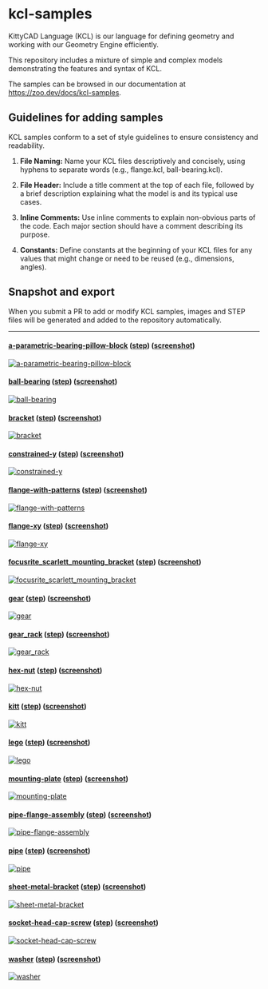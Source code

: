 # kcl-samples

KittyCAD Language (KCL) is our language for defining geometry and working with our Geometry Engine efficiently.

This repository includes a mixture of simple and complex models demonstrating the features and syntax of KCL.

The samples can be browsed in our documentation at <https://zoo.dev/docs/kcl-samples>.

## Guidelines for adding samples

KCL samples conform to a set of style guidelines to ensure consistency and readability.

1. **File Naming:** Name your KCL files descriptively and concisely, using hyphens to separate words (e.g., flange.kcl, ball-bearing.kcl).

2. **File Header:** Include a title comment at the top of each file, followed by a brief description explaining what the model is and its typical use cases.

3. **Inline Comments:** Use inline comments to explain non-obvious parts of the code. Each major section should have a comment describing its purpose.

4. **Constants:** Define constants at the beginning of your KCL files for any values that might change or need to be reused (e.g., dimensions, angles).

## Snapshot and export

When you submit a PR to add or modify KCL samples, images and STEP files will be generated and added to the repository automatically.

---
#### [a-parametric-bearing-pillow-block](a-parametric-bearing-pillow-block.kcl) ([step](STEP-output-of-samples/a-parametric-bearing-pillow-block.step)) ([screenshot](screenshots-of-samples/a-parametric-bearing-pillow-block.png))
[![a-parametric-bearing-pillow-block](screenshots-of-samples/a-parametric-bearing-pillow-block.png)](a-parametric-bearing-pillow-block.kcl)
#### [ball-bearing](ball-bearing.kcl) ([step](STEP-output-of-samples/ball-bearing.step)) ([screenshot](screenshots-of-samples/ball-bearing.png))
[![ball-bearing](screenshots-of-samples/ball-bearing.png)](ball-bearing.kcl)
#### [bracket](bracket.kcl) ([step](STEP-output-of-samples/bracket.step)) ([screenshot](screenshots-of-samples/bracket.png))
[![bracket](screenshots-of-samples/bracket.png)](bracket.kcl)
#### [constrained-y](constrained-y.kcl) ([step](STEP-output-of-samples/constrained-y.step)) ([screenshot](screenshots-of-samples/constrained-y.png))
[![constrained-y](screenshots-of-samples/constrained-y.png)](constrained-y.kcl)
#### [flange-with-patterns](flange-with-patterns.kcl) ([step](STEP-output-of-samples/flange-with-patterns.step)) ([screenshot](screenshots-of-samples/flange-with-patterns.png))
[![flange-with-patterns](screenshots-of-samples/flange-with-patterns.png)](flange-with-patterns.kcl)
#### [flange-xy](flange-xy.kcl) ([step](STEP-output-of-samples/flange-xy.step)) ([screenshot](screenshots-of-samples/flange-xy.png))
[![flange-xy](screenshots-of-samples/flange-xy.png)](flange-xy.kcl)
#### [focusrite_scarlett_mounting_bracket](focusrite_scarlett_mounting_bracket.kcl) ([step](STEP-output-of-samples/focusrite_scarlett_mounting_bracket.step)) ([screenshot](screenshots-of-samples/focusrite_scarlett_mounting_bracket.png))
[![focusrite_scarlett_mounting_bracket](screenshots-of-samples/focusrite_scarlett_mounting_bracket.png)](focusrite_scarlett_mounting_bracket.kcl)
#### [gear](gear.kcl) ([step](STEP-output-of-samples/gear.step)) ([screenshot](screenshots-of-samples/gear.png))
[![gear](screenshots-of-samples/gear.png)](gear.kcl)
#### [gear_rack](gear_rack.kcl) ([step](STEP-output-of-samples/gear_rack.step)) ([screenshot](screenshots-of-samples/gear_rack.png))
[![gear_rack](screenshots-of-samples/gear_rack.png)](gear_rack.kcl)
#### [hex-nut](hex-nut.kcl) ([step](STEP-output-of-samples/hex-nut.step)) ([screenshot](screenshots-of-samples/hex-nut.png))
[![hex-nut](screenshots-of-samples/hex-nut.png)](hex-nut.kcl)
#### [kitt](kitt.kcl) ([step](STEP-output-of-samples/kitt.step)) ([screenshot](screenshots-of-samples/kitt.png))
[![kitt](screenshots-of-samples/kitt.png)](kitt.kcl)
#### [lego](lego.kcl) ([step](STEP-output-of-samples/lego.step)) ([screenshot](screenshots-of-samples/lego.png))
[![lego](screenshots-of-samples/lego.png)](lego.kcl)
#### [mounting-plate](mounting-plate.kcl) ([step](STEP-output-of-samples/mounting-plate.step)) ([screenshot](screenshots-of-samples/mounting-plate.png))
[![mounting-plate](screenshots-of-samples/mounting-plate.png)](mounting-plate.kcl)
#### [pipe-flange-assembly](pipe-flange-assembly.kcl) ([step](STEP-output-of-samples/pipe-flange-assembly.step)) ([screenshot](screenshots-of-samples/pipe-flange-assembly.png))
[![pipe-flange-assembly](screenshots-of-samples/pipe-flange-assembly.png)](pipe-flange-assembly.kcl)
#### [pipe](pipe.kcl) ([step](STEP-output-of-samples/pipe.step)) ([screenshot](screenshots-of-samples/pipe.png))
[![pipe](screenshots-of-samples/pipe.png)](pipe.kcl)
#### [sheet-metal-bracket](sheet-metal-bracket.kcl) ([step](STEP-output-of-samples/sheet-metal-bracket.step)) ([screenshot](screenshots-of-samples/sheet-metal-bracket.png))
[![sheet-metal-bracket](screenshots-of-samples/sheet-metal-bracket.png)](sheet-metal-bracket.kcl)
#### [socket-head-cap-screw](socket-head-cap-screw.kcl) ([step](STEP-output-of-samples/socket-head-cap-screw.step)) ([screenshot](screenshots-of-samples/socket-head-cap-screw.png))
[![socket-head-cap-screw](screenshots-of-samples/socket-head-cap-screw.png)](socket-head-cap-screw.kcl)
#### [washer](washer.kcl) ([step](STEP-output-of-samples/washer.step)) ([screenshot](screenshots-of-samples/washer.png))
[![washer](screenshots-of-samples/washer.png)](washer.kcl)
